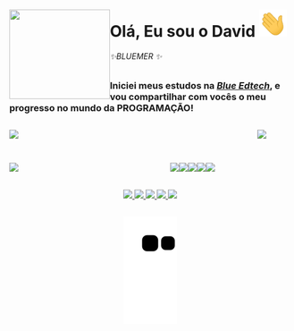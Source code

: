# Olá, Eu sou o David <img src="https://github.com/Leoruiz197/Leoruiz197/blob/main/img/Hi.gif" width="50px"><img align = "left" height = "160px" width = "180px" src = "https://pbs.twimg.com/media/FLpA_jlX0AILp6B?format=png&name=small">
  
###### ✨*BLUEMER* ✨



### Iniciei meus estudos na [*Blue Edtech*](https://github.com/blue-edtech), e vou compartilhar com vocês o meu progresso no mundo da PROGRAMAÇÃO!

##


<p style = display: "inline_block" align = "center" >
  <img align = "left" width = "400px" src="https://github-readme-stats.vercel.app/api?username=sirdav1d&show_icons=true&theme=chartreuse-dark"><img width = "400px" src="https://github-readme-streak-stats.herokuapp.com/?user=sirdav1d&theme=chartreuse-dark"> 
   <p/>
  
  #
  
<div style = display: "inline block" align = "center" margin = "0px"> 
   <img style = display: "inline_block" align = "left" width = "30%" src= "https://github-readme-stats.vercel.app/api/top-langs/?username=sirdav1d&theme=chartreuse-dark"><img src="https://img.icons8.com/color/48/000000/javascript--v2.png"/><img src="https://img.icons8.com/color/48/000000/nodejs.png"/><img src="https://img.icons8.com/color/48/000000/git.png"/><img src="https://img.icons8.com/color/48/000000/visual-studio-code-2019.png"/><img src="https://img.icons8.com/color/48/000000/npm.png"/>
    <div/>

  ##
  
<div>
<a href= "https://www.facebook.com/davidd.diniz" target= "_blank"/><img src="https://img.icons8.com/fluency/48/000000/facebook.png" /> <a href= "https://www.instagram.com/david_dinz" target= "_blank"/> <img src="https://img.icons8.com/fluency/48/000000/instagram-new.png"/><a href= "https://www.linkedin.com/in/david-dev-"/> <img src="https://img.icons8.com/fluency/48/000000/linkedin.png"/><a href= "https://wa.me/qr/BW3LGX5V4PVYF1"/> <img src="https://img.icons8.com/color/48/000000/whatsapp--v1.png"/> <a href= "https://discord.gg/5VfW8qps"/> <img src="https://img.icons8.com/fluency/48/000000/discord-logo.png"/>
   <div/>
   
## 

  
![Snake animation](https://github.com/rafaballerini/rafaballerini/blob/output/github-contribution-grid-snake.svg)
  
  ##

<!--
**sirdav1d/sirdav1d** is a ✨ _special_ ✨ repository because its `README.md` (this file) appears on your GitHub profile.

Here are some ideas to get you started:

- 🔭 I’m currently working on ...
- 🌱 I’m currently learning ...
- 👯 I’m looking to collaborate on ...
- 🤔 I’m looking for help with ...
- 💬 Ask me about ...
- 📫 How to reach me: ...
- 😄 Pronouns: ...
- ⚡ Fun fact: ...
-->
